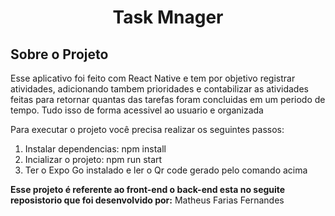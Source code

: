 <h1 align="center"> Task Mnager </h1>
<h2>Sobre o Projeto</h2>
<p>Esse aplicativo foi feito com React Native e tem por objetivo registrar atividades, adicionando tambem prioridades e contabilizar as atividades feitas para retornar quantas das tarefas foram concluidas em um periodo de tempo. Tudo isso de forma acessivel ao usuario e organizada</p>
<p>Para executar o projeto você precisa realizar os seguintes passos:</p>
<ol>
  <li>Instalar dependencias: npm install </li>
  <li>Incializar o projeto: npm run start</li>
  <li>Ter o Expo Go instalado e ler o Qr code gerado pelo comando acima</li>
</ol>
<strong>Esse projeto é referente ao front-end o back-end esta no seguite reposistorio que foi desenvolvido por:</strong>
<a href="https://github.com/MatheusFariasFernandess/task-manager" style="text-decoration: none;">Matheus Farias Fernandes</a>
